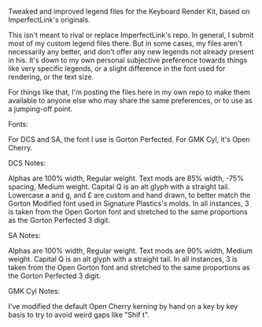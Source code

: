 Tweaked and improved legend files for the Keyboard Render Kit, based on ImperfectLink's originals. 

This isn't meant to rival or replace ImperfectLink's repo. In general, I submit most of my custom legend files there. But in some cases, my files aren't necessarily any better, and don't offer any new legends not already present in his. It's down to my own personal subjective preference towards things like very specific legends, or a slight difference in the font used for rendering, or the text size. 

For things like that, I'm posting the files here in my own repo to make them available to anyone else who may share the same preferences, or to use as a jumping-off point.

Fonts:

For DCS and SA, the font I use is Gorton Perfected. For GMK Cyl, it's Open Cherry.

DCS Notes:

Alphas are 100% width, Regular weight.
Text mods are 85% width, -75% spacing, Medium weight.
Capital Q is an alt glyph with a straight tail.
Lowercase a and g, and £ are custom and hand drawn, to better match the Gorton Modified font used in Signature Plastics's molds.
In all instances, 3 is taken from the Open Gorton font and stretched to the same proportions as the Gorton Perfected 3 digit.

SA Notes:

Alphas are 100% width, Regular weight.
Text mods are 90% width, Medium weight.
Capital Q is an alt glyph with a straight tail.
In all instances, 3 is taken from the Open Gorton font and stretched to the same proportions as the Gorton Perfected 3 digit.

GMK Cyl Notes:

I've modified the default Open Cherry kerning by hand on a key by key basis to try to avoid weird gaps like "Shif t".
